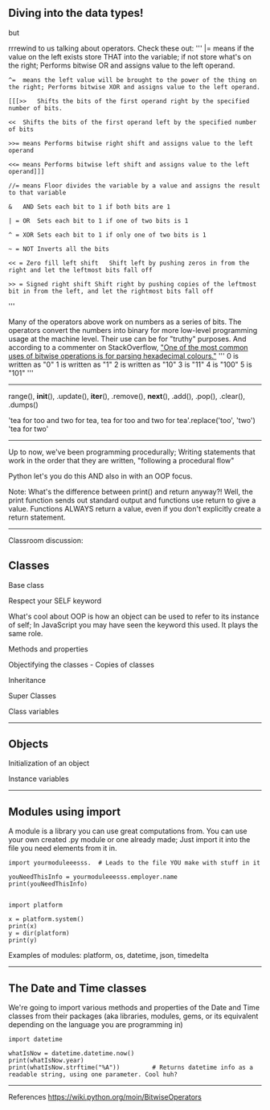 ## Diving into the data types!

but

rrrewind to us talking about operators. Check these out:
'''
	|= 	means if the value on the left exists store THAT into the variable; if not store what's on the right; Performs bitwise OR and assigns value to the left operand.

	^= 	means the left value will be brought to the power of the thing on the right; Performs bitwise XOR and assigns value to the left operand.

	[[[>> 	Shifts the bits of the first operand right by the specified number of bits.

	<< 	Shifts the bits of the first operand left by the specified number of bits

	>>= means Performs bitwise right shift and assigns value to the left operand

	<<= means Performs bitwise left shift and assigns value to the left operand]]]

	//= means Floor divides the variable by a value and assigns the result to that variable

	&	AND	Sets each bit to 1 if both bits are 1

	| =	OR	Sets each bit to 1 if one of two bits is 1

	^ = XOR	Sets each bit to 1 if only one of two bits is 1

	~ =	NOT	Inverts all the bits

	<< = Zero fill left shift	Shift left by pushing zeros in from the right and let the leftmost bits fall off

	>> = Signed right shift	Shift right by pushing copies of the leftmost bit in from the left, and let the rightmost bits fall off
'''

Many of the operators above work on numbers as a series of bits. The operators convert the numbers into binary for more low-level programming usage at the machine level. Their use can be for "truthy" purposes. And according to a commenter on StackOverflow, ["One of the most common uses of bitwise operations is for parsing hexadecimal colours."](https://stackoverflow.com/questions/1746613/bitwise-operation-and-usage)
'''
	0 is written as "0"
	1 is written as "1"
	2 is written as "10"
	3 is "11"
	4 is "100"
	5 is "101"
'''

---
range(), __init__(), .update(), __iter__(), .remove(), __next__(), .add(), .pop(), .clear(), .dumps()

'tea for too and two for tea, tea for too and two for tea'.replace('too', 'two')
'tea for two'

---
Up to now, we've been programming procedurally; Writing statements that work in the order that they are written, "following a procedural flow"

Python let's you do this AND also in with an OOP focus. 

Note: What's the difference between print() and return anyway?! Well, the print function sends out standard output and functions use return to give a value. Functions ALWAYS return a value, even if you don't explicitly create a return statement. 

---
Classroom discussion:
## Classes

Base class

Respect your SELF keyword

What's cool about OOP is how an object can be used to refer to its instance of self; In JavaScript you may have seen the keyword this used. It plays the same role.

Methods and properties

Objectifying the classes - Copies of classes

Inheritance

Super Classes

Class variables

---
## Objects

Initialization of an object 

Instance variables

---
## Modules using import

A module is a library you can use great computations from. You can use your own created .py module or one already made; Just import it into the file you need elements from it in.
	
	import yourmoduleeesss.  # Leads to the file YOU make with stuff in it

	youNeedThisInfo = yourmoduleeesss.employer.name
	print(youNeedThisInfo)


	import platform

	x = platform.system()
	print(x)
	y = dir(platform)
	print(y)

Examples of modules: platform, os, datetime, json, timedelta

---
## The Date and Time classes

We're going to import various methods and properties of the Date and Time classes from their packages (aka libraries, modules, gems, or its equivalent depending on the language you are programming in)

	import datetime

	whatIsNow = datetime.datetime.now()
	print(whatIsNow.year)	
	print(whatIsNow.strftime("%A"))			# Returns datetime info as a readable string, using one parameter. Cool huh?



---
References
https://wiki.python.org/moin/BitwiseOperators



